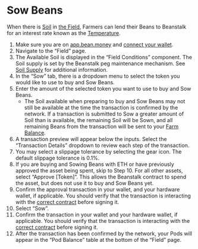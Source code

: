 # Sow Beans

When there is [Soil](../../farm/field.md#soil) in [the Field](../../farm/field.md), Farmers can lend their Beans to Beanstalk for an interest rate known as the [Temperature](../../peg-maintenance/temperature.md).

1. Make sure you are on [app.bean.money](https://app.bean.money/) and [connect your wallet](../getting-started/connect-wallet.md).
2. Navigate to the “Field” page.
3. The Available Soil is displayed in the “Field Conditions” component. The Soil supply is set by the Beanstalk peg maintenance mechanism. See [Soil Supply](../../peg-maintenance/overview.md#soil-supply) for additional information.
4. In the “Sow” tab, there is a dropdown menu to select the token you would like to use to buy and Sow Beans.
5. Enter the amount of the selected token you want to use to buy and Sow Beans.
   * The Soil available when preparing to buy and Sow Beans may not still be available at the time the transaction is confirmed by the network. If a transaction is submitted to Sow a greater amount of Soil than is available, the remaining Soil will be Sown, and all remaining Beans from the transaction will be sent to your [Farm Balance](../../protocol-resources/asset-states.md).
6. A transaction preview will appear below the inputs. Select the “Transaction Details” dropdown to review each step of the transaction.
7. You may select a slippage tolerance by selecting the gear icon. The default slippage tolerance is 0.1%.
8. If you are buying and Sowing Beans with ETH or have previously approved the asset being spent, skip to Step 10. For all other assets, select “Approve \[Token]”. This allows the Beanstalk contract to spend the asset, but does not use it to buy and Sow Beans yet.
9. Confirm the approval transaction in your wallet, and your hardware wallet, if applicable. You should verify that the transaction is interacting with the [correct contract](../../protocol-resources/contracts.md) before signing it.
10. Select “Sow”.
11. Confirm the transaction in your wallet and your hardware wallet, if applicable. You should verify that the transaction is interacting with the [correct contract](../../protocol-resources/contracts.md) before signing it.
12. After the transaction has been confirmed by the network, your Pods will appear in the “Pod Balance” table at the bottom of the “Field” page.
